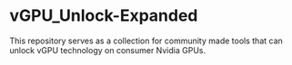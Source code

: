 # vGPU_Unlock-Expanded
This repository serves as a collection for community made tools that can unlock vGPU technology on consumer Nvidia GPUs.
